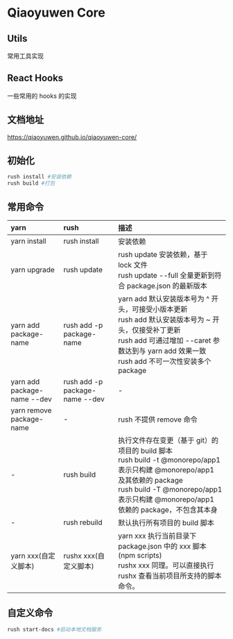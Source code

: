 # Qiaoyuwen Core

## Utils

常用工具实现

## React Hooks

一些常用的 hooks 的实现

## 文档地址

https://qiaoyuwen.github.io/qiaoyuwen-core/

## 初始化
```bash
rush install #安装依赖
rush build #打包
```

## 常用命令

| yarn | rush | 描述 |
| :-- | :-- | :-- |
| yarn install | rush install | 安装依赖 |
| yarn upgrade | rush update | rush update 安装依赖，基于 lock 文件<br> rush update --full 全量更新到符合 package.json 的最新版本 |
| yarn add package-name | rush add -p package-name | yarn add 默认安装版本号为 ^ 开头，可接受小版本更新<br>rush add 默认安装版本号为 ~ 开头，仅接受补丁更新<br>rush add 可通过增加 --caret 参数达到与 yarn add 效果一致<br>rush add 不可一次性安装多个 package |
| yarn add package-name --dev | rush add -p package-name --dev | - |
| yarn remove package-name | - | rush 不提供 remove 命令 |
| - | rush build | 执行文件存在变更（基于 git）的项目的 build 脚本<br>rush build -t @monorepo/app1 表示只构建 @monorepo/app1 及其依赖的 package<br>rush build -T @monorepo/app1 表示只构建 @monorepo/app1 依赖的 package，不包含其本身 |
| - | rush rebuild | 默认执行所有项目的 build 脚本 |
| yarn xxx(自定义脚本) | rushx xxx(自定义脚本) | yarn xxx 执行当前目录下 package.json 中的 xxx 脚本(npm scripts)<br>rushx xxx 同理。可以直接执行 rushx 查看当前项目所支持的脚本命令。 |

## 自定义命令

```bash
rush start-docs #启动本地文档服务
```
